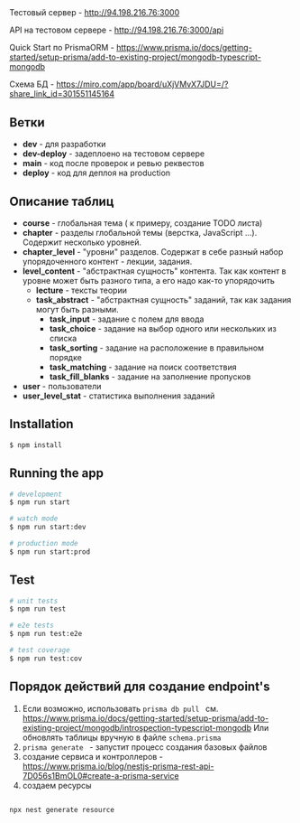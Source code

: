 ## 
Тестовый сервер - http://94.198.216.76:3000

API на тестовом сервере - http://94.198.216.76:3000/api

Quick Start по PrismaORM - https://www.prisma.io/docs/getting-started/setup-prisma/add-to-existing-project/mongodb-typescript-mongodb

Схема БД - https://miro.com/app/board/uXjVMvX7JDU=/?share_link_id=301551145164

## Ветки 

- **dev**  - для разработки 
- **dev-deploy** - задеплоено на тестовом сервере
- **main** - код после проверок и ревью реквестов  
- **deploy** - код для деплоя на production 
## Описание таблиц

* **course** - глобальная тема ( к примеру, создание TODO листа)
* **chapter** - разделы глобальной темы (верстка, JavaScript ...). Содержит несколько уровней.
* **chapter_level** - "уровни" разделов. Содержат в себе разный набор упорядоченного контент - лекции, задания.
* **level_content** - "абстрактная сущность" контента. Так как контент в уровне может быть разного типа, а его надо как-то упорядочить
  * **lecture** - тексты теории 
  * **task_abstract** - "абстрактная сущность" заданий, так как задания могут быть разными.
    * **task_input** - задание с полем для ввода
    * **task_choice** - задание на выбор одного или нескольких из списка
    * **task_sorting** - задание на расположение в правильном порядке
    * **task_matching** - задание на поиск соответствия
    * **task_fill_blanks** - задание на заполнение пропусков
* **user** - пользователи
* **user_level_stat** - статистика выполнения заданий 

## Installation

```bash
$ npm install
```

## Running the app

```bash
# development
$ npm run start

# watch mode
$ npm run start:dev

# production mode
$ npm run start:prod
```

## Test

```bash
# unit tests
$ npm run test

# e2e tests
$ npm run test:e2e

# test coverage
$ npm run test:cov
```


## Порядок действий для создание endpoint's

1.  Если возможно, использовать ` prisma db pull  ` см. https://www.prisma.io/docs/getting-started/setup-prisma/add-to-existing-project/mongodb/introspection-typescript-mongodb
Или обновлять таблицы вручную в файле `schema.prisma`
3. `prisma generate ` - запустит процесс создания базовых файлов
4. создание сервиса и контроллеров - https://www.prisma.io/blog/nestjs-prisma-rest-api-7D056s1BmOL0#create-a-prisma-service
5. создаем ресурсы
```bash

npx nest generate resource

```
 